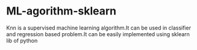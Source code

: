 # ML-agorithm-sklearn

Knn is a supervised machine learning algorithm.It can be used in classifier and regression based problem.It can be easily
implemented using sklearn lib of python
